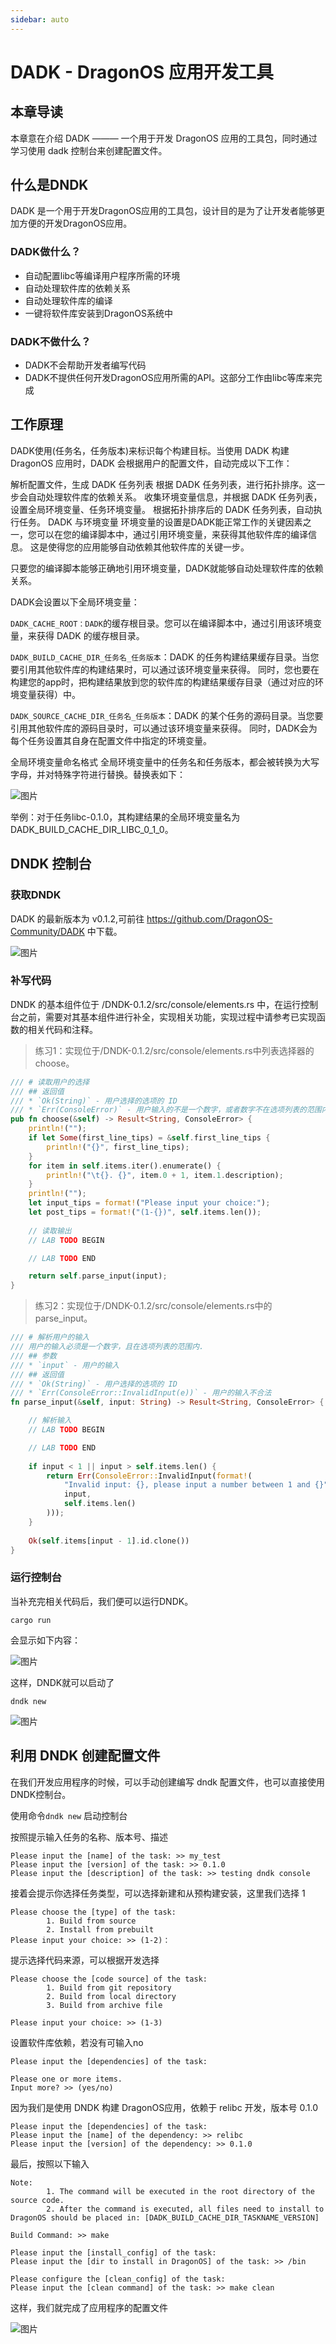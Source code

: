 ```yaml
---
sidebar: auto
---
```


# DADK - DragonOS 应用开发工具

## 本章导读

本章意在介绍 DADK ——— 一个用于开发 DragonOS 应用的工具包，同时通过学习使用 dadk 控制台来创建配置文件。

## 什么是DNDK

DADK 是一个用于开发DragonOS应用的工具包，设计目的是为了让开发者能够更加方便的开发DragonOS应用。

### DADK做什么？

* 自动配置libc等编译用户程序所需的环境
* 自动处理软件库的依赖关系
* 自动处理软件库的编译
* 一键将软件库安装到DragonOS系统中

### DADK不做什么？

* DADK不会帮助开发者编写代码
* DADK不提供任何开发DragonOS应用所需的API。这部分工作由libc等库来完成

## 工作原理

DADK使用(任务名，任务版本)来标识每个构建目标。当使用 DADK 构建 DragonOS 应用时，DADK 会根据用户的配置文件，自动完成以下工作：

解析配置文件，生成 DADK 任务列表
根据 DADK 任务列表，进行拓扑排序。这一步会自动处理软件库的依赖关系。
收集环境变量信息，并根据 DADK 任务列表，设置全局环境变量、任务环境变量。
根据拓扑排序后的 DADK 任务列表，自动执行任务。
DADK 与环境变量
环境变量的设置是DADK能正常工作的关键因素之一，您可以在您的编译脚本中，通过引用环境变量，来获得其他软件库的编译信息。 这是使得您的应用能够自动依赖其他软件库的关键一步。

只要您的编译脚本能够正确地引用环境变量，DADK就能够自动处理软件库的依赖关系。

DADK会设置以下全局环境变量：

`DADK_CACHE_ROOT：DADK`的缓存根目录。您可以在编译脚本中，通过引用该环境变量，来获得 DADK 的缓存根目录。

`DADK_BUILD_CACHE_DIR_任务名_任务版本`：DADK 的任务构建结果缓存目录。当您要引用其他软件库的构建结果时，可以通过该环境变量来获得。 同时，您也要在构建您的app时，把构建结果放到您的软件库的构建结果缓存目录（通过对应的环境变量获得）中。

`DADK_SOURCE_CACHE_DIR_任务名_任务版本`：DADK 的某个任务的源码目录。当您要引用其他软件库的源码目录时，可以通过该环境变量来获得。
同时，DADK会为每个任务设置其自身在配置文件中指定的环境变量。

全局环境变量命名格式
全局环境变量中的任务名和任务版本，都会被转换为大写字母，并对特殊字符进行替换。替换表如下：

![图片](../.vuepress/public/CharReplace.png)

举例：对于任务libc-0.1.0，其构建结果的全局环境变量名为DADK_BUILD_CACHE_DIR_LIBC_0_1_0。

## DNDK 控制台

### 获取DNDK

DADK 的最新版本为 v0.1.2,可前往 <https://github.com/DragonOS-Community/DADK> 中下载。

![图片](../.vuepress/public/download.png)

### 补写代码

DNDK 的基本组件位于 /DNDK-0.1.2/src/console/elements.rs 中，在运行控制台之前，需要对其基本组件进行补全，实现相关功能，实现过程中请参考已实现函数的相关代码和注释。

>练习1：实现位于/DNDK-0.1.2/src/console/elements.rs中列表选择器的 choose。

```rust
/// # 读取用户的选择
/// ## 返回值
/// * `Ok(String)` - 用户选择的选项的 ID
/// * `Err(ConsoleError)` - 用户输入的不是一个数字，或者数字不在选项列表的范围内
pub fn choose(&self) -> Result<String, ConsoleError> {
    println!("");
    if let Some(first_line_tips) = &self.first_line_tips {
        println!("{}", first_line_tips);
    }
    for item in self.items.iter().enumerate() {
        println!("\t{}. {}", item.0 + 1, item.1.description);
    }
    println!("");
    let input_tips = format!("Please input your choice:");
    let post_tips = format!("(1-{})", self.items.len());
    
    // 读取输出
    // LAB TODO BEGIN

    // LAB TODO END

    return self.parse_input(input);
}
```

>练习2：实现位于/DNDK-0.1.2/src/console/elements.rs中的 parse_input。

```rust
/// # 解析用户的输入
/// 用户的输入必须是一个数字，且在选项列表的范围内.
/// ## 参数
/// * `input` - 用户的输入
/// ## 返回值
/// * `Ok(String)` - 用户选择的选项的 ID
/// * `Err(ConsoleError::InvalidInput(e))` - 用户的输入不合法
fn parse_input(&self, input: String) -> Result<String, ConsoleError> {

    // 解析输入
    // LAB TODO BEGIN

    // LAB TODO END
       
    if input < 1 || input > self.items.len() {
        return Err(ConsoleError::InvalidInput(format!(
            "Invalid input: {}, please input a number between 1 and {}",
            input,
            self.items.len()
        )));
    }
    
    Ok(self.items[input - 1].id.clone())
}
```

### 运行控制台

当补充完相关代码后，我们便可以运行DNDK。

```shell
cargo run
```

会显示如下内容：

![图片](../.vuepress/public/cargo_run.png)

这样，DNDK就可以启动了

```shell
dndk new
```

![图片](../.vuepress/public/dndk_new.png)

## 利用 DNDK 创建配置文件

在我们开发应用程序的时候，可以手动创建编写 dndk 配置文件，也可以直接使用 DNDK控制台。

使用命令`dndk new` 启动控制台

按照提示输入任务的名称、版本号、描述

```shell
Please input the [name] of the task: >> my_test
Please input the [version] of the task: >> 0.1.0
Please input the [description] of the task: >> testing dndk console
```

接着会提示你选择任务类型，可以选择新建和从预构建安装，这里我们选择 1

```shell
Please choose the [type] of the task:
        1. Build from source
        2. Install from prebuilt
Please input your choice: >> (1-2)：
```

提示选择代码来源，可以根据开发选择

```shell
Please choose the [code source] of the task:
        1. Build from git repository
        2. Build from local directory
        3. Build from archive file

Please input your choice: >> (1-3) 
```

设置软件库依赖，若没有可输入no

```shell
Please input the [dependencies] of the task:

Please one or more items.
Input more? >> (yes/no) 
```

因为我们是使用 DNDK 构建 DragonOS应用，依赖于 relibc 开发，版本号 0.1.0

```shell
Please input the [dependencies] of the task:
Please input the [name] of the dependency: >> relibc
Please input the [version] of the dependency: >> 0.1.0
```

最后，按照以下输入

```shell
Note:
        1. The command will be executed in the root directory of the source code.
        2. After the command is executed, all files need to install to DragonOS should be placed in: [DADK_BUILD_CACHE_DIR_TASKNAME_VERSION]

Build Command: >> make

Please input the [install_config] of the task:
Please input the [dir to install in DragonOS] of the task: >> /bin

Please configure the [clean_config] of the task:
Please input the [clean command] of the task: >> make clean
```

这样，我们就完成了应用程序的配置文件

![图片](../.vuepress/public/config.png)
